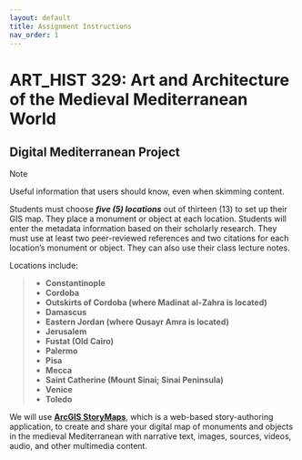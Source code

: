 ```yaml
---
layout: default
title: Assignment Instructions
nav_order: 1
---
```



# ART_HIST 329: Art and Architecture of the Medieval Mediterranean World <br>
## Digital Mediterranean Project

> [!NOTE]
> Useful information that users should know, even when skimming content.

Students must choose ***five (5) locations*** out of thirteen (13) to set up their GIS map. They place a monument or object at each location. Students will enter the metadata information based on their scholarly research. They must use at least two peer-reviewed references and two citations for each location’s monument or object. They can also use their class lecture notes. 

Locations include: 
> - **Constantinople**
> - **Cordoba**
> - **Outskirts of Cordoba (where Madinat al-Zahra is located)**
> - **Damascus**
> - **Eastern Jordan (where Qusayr Amra is located)**
> - **Jerusalem**
> - **Fustat (Old Cairo)**
> - **Palermo**
> - **Pisa**
> - **Mecca**
> - **Saint Catherine (Mount Sinai; Sinai Peninsula)**
> - **Venice**
> - **Toledo**

We will use **[ArcGIS StoryMaps](https://www.esri.com/en-us/arcgis/products/arcgis-storymaps/overview)**, which is a web-based story-authoring application, to create and share your digital map of monuments and objects in the medieval Mediterranean with narrative text, images, sources, videos, audio, and other multimedia content. 
